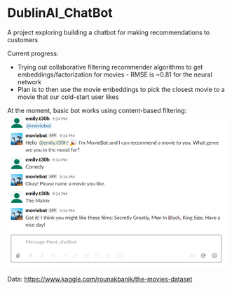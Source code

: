 # DublinAI_ChatBot

A project exploring building a chatbot for making recommendations to customers


Current progress: 
- Trying out collaborative filtering recommender algorithms to get embeddings/factorization for movies - RMSE is ~0.81 for the neural network
- Plan is to then use the movie embeddings to pick the closest movie to a movie that our cold-start user likes


At the moment, basic bot works using content-based filtering:
<img src="https://github.com/eteohx/DublinAI_ChatBot/blob/master/reports/images/test_bot.PNG" width="500" height="350">


Data:
https://www.kaggle.com/rounakbanik/the-movies-dataset
